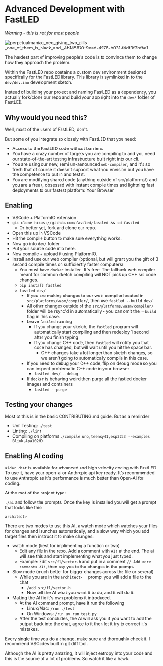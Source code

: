 # Advanced Development with FastLED

*Warning - this is not for most people*

![perpetualmaniac_neo_giving_two_pills _one_of_them_is_black_and__4b145870-9ead-4976-b031-f4df3f2bfbe1](https://github.com/user-attachments/assets/9bba6113-688f-469f-8b51-bcb4fea910e5)

The hardest part of improving people's code is to convince them to change how they approach the problem.

Within the FastLED repo contains a custom dev environment designed specifically for the FastLED library. This library is symlinked in to the `dev/dev.ino` development sketch.

Instead of building your project and naming FastLED as a dependency, you actually fork/clone our repo and build your app right into the `dev/` folder of FastLED.

## Why would you need this?

Well, most of the users of FastLED, don't.

But some of you integrate so closely with FastLED that you need:

  * Access to the FastLED code without barriers.
  * You have a crazy number of targets you are compiling to and you need our state-of-the-art testing infrastructure built right into our cli.
  * You are using our new, semi un-announced `web-compiler`, and it's so fresh that of course it doesn't support what you envision but you have the competence to put in and test it.
  * You are modifying shared code (anything outside of src/platforms/) and you are a freak, obsessed with instant compile times and lightning fast deployments to our fastest platform: Your Browser

## Enabling

  * VSCode + PlatformIO extension
  * `git clone https://github.com/fastled/fastled && cd fastled`
    * Or better yet, fork and clone our repo.
  * Open this up in VSCode
  * Hit the compile button to make sure everything works.
  * Now go into `dev/` folder
  * Put your source code into here.
  * Now compile + upload it using PlatformIO.
  * Install and use our web compiler (optional, but will grant you the gift of 3 second compile times on sufficiently faster computers)
      * You must have `docker` installed. It's free. The fallback web compiler meant for common sketch compiling will NOT pick up C++ src code changes.
      * `pip install fastled`
      * `fastled dev/`
        * If you are making changes to our web-compiler located in `src/platforms/wasm/compiler/`, then use `fastled --build dev/`
        * All other changes outside of the `src/platforms/wasm/compiler/` folder will be rsync'd in automatically - you can omit the `--build` flag in this case.
        * Leave `fastled` running
          * If you change your sketch, the `fastled` program will automatically start compiling and then redeploy 1 second after you finish typing
          * If you change C++ code, then `fastled` will notify you that code has changed, but will wait until you hit the space bar.
            * C++ changes take a lot longer than sketch changes, so we aren't going to automatically compile in this case.
        * If you need to debug your C++ code, flip on debug mode so you can inspect problematic C++ code in your browser
          * `fastled dev/ --debug`
        * If `docker` is behaving weird then purge all the fastled docker images and containers
          * `fastled --purge`
           
## Testing your changes

Most of this is in the basic CONTRIBUTING.md guide. But as a reminder
  * Unit Testing: `./test`
  * Linting: `./lint`
  * Compiling on platforms `./compile uno,teensy41,esp32s3 --examples Blink,Apa102HD`
           
## Enabling AI coding

`aider.chat` is available for advanced and high velocity coding with FastLED. To use it, have your open-ai or Anthropic api key ready. It's recommended to use Anthropic as it's performance is much better than Open-AI for coding.

At the root of the project type:

`./ai` and follow the prompts. Once the key is installed you will get a prompt that looks like this:

```bash
architect>  
```

There are two modes to use this AI, a watch mode which watches your files for changes and launches automatically, and a slow way which you add target files then instruct it to make changes:

  * watch mode (best for implimenting a function or two)
    * Edit any file in the repo. Add a comment with `AI!` at the end. The ai will see this and start implementing what you just typed.
    * Example: Edit `src/fl/vector.h` and put in a comment `// Add more comments AI!`, then say yes to the changes in the prompt.
  * Slow mode (much better for bigger changes across the file or several)
    * While you are in the `architect>  ` prompt you will add a file to the chat
      * `/add src/fl/vector.h`
      * Now tell the AI what you want it to do, and it will do it.
  * Making the AI fix it's own problems it introduced.
    * At the AI command prompt, have it run the following
      * Linux/Mac: `/run ./test`
      * On Windows: `/run uv run test.py`
    * After the test concludes, the AI will ask you if you want to add the output back into the chat, agree to it then let it try to correct it's mistakes.
     
Every single time you do a change, make sure and thoroughly check it. I recommend VSCodes built in git diff tool.

Although the AI is pretty amazing, it will inject entropy into your code and this is the source of a lot of problems. So watch it like a hawk.
